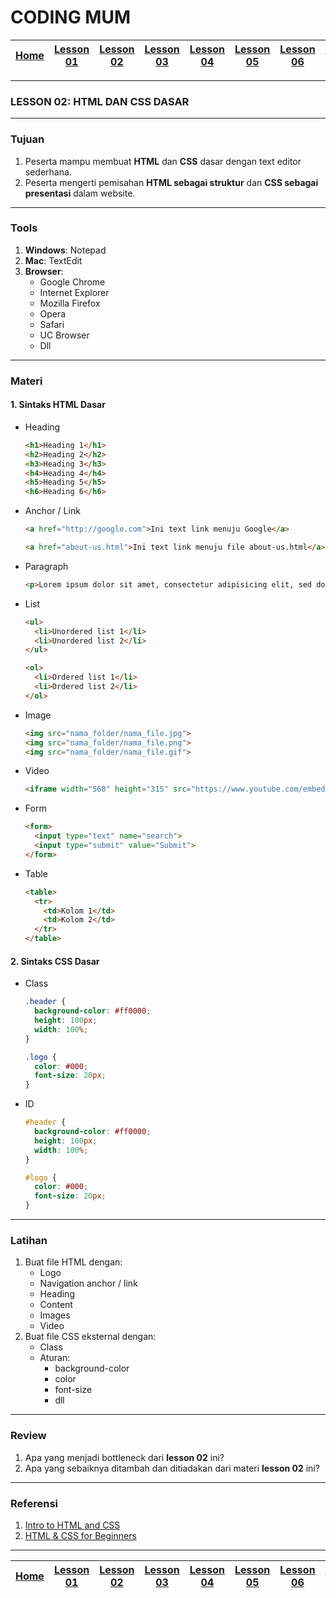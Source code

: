 # CODING MUM

| [Home][0] | [Lesson 01][1] | [Lesson 02][2] | [Lesson 03][3] | [Lesson 04][4] | [Lesson 05][5] | [Lesson 06][6] | [Lesson 07][7] | [Lesson 08][8] |
|:---------:|:--------------:|:--------------:|:--------------:|:--------------:|:--------------:|:--------------:|:----------------:|:--------------:|

---

### LESSON 02: HTML DAN CSS DASAR

---

### Tujuan
1. Peserta mampu membuat **HTML** dan **CSS** dasar dengan text editor sederhana.
2. Peserta mengerti pemisahan **HTML sebagai struktur** dan **CSS sebagai presentasi** dalam website.

---

### Tools
1. **Windows**: Notepad
2. **Mac**: TextEdit
3. **Browser**:
    * Google Chrome
    * Internet Explorer
    * Mozilla Firefox
    * Opera
    * Safari
    * UC Browser
    * Dll

---

### Materi

#### 1. Sintaks HTML Dasar
* Heading
  ```html
  <h1>Heading 1</h1>
  <h2>Heading 2</h2>
  <h3>Heading 3</h3>
  <h4>Heading 4</h4>
  <h5>Heading 5</h5>
  <h6>Heading 6</h6>
  ```
* Anchor / Link
  ```html
  <a href="http://google.com">Ini text link menuju Google</a>
  ```
  ```html
  <a href="about-us.html">Ini text link menuju file about-us.html</a>
  ```
* Paragraph
  ```html
  <p>Lorem ipsum dolor sit amet, consectetur adipisicing elit, sed do eiusmod tempor incididunt ut labore et dolore magna aliqua.</p>
  ```
* List
  ```html
  <ul>
    <li>Unordered list 1</li>
    <li>Unordered list 2</li>
  </ul>
  ```
  ```html
  <ol>
    <li>Ordered list 1</li>
    <li>Ordered list 2</li>
  </ol>
  ```
* Image
  ```html
  <img src="nama_folder/nama_file.jpg">
  <img src="nama_folder/nama_file.png">
  <img src="nama_folder/nama_file.gif">
  ```
* Video
  ```html
  <iframe width="560" height="315" src="https://www.youtube.com/embed/-We_dYsLTtY" frameborder="0" allowfullscreen></iframe>
  ```
* Form
  ```html
  <form>
    <input type="text" name="search">
    <input type="submit" value="Submit">
  </form>
  ```
* Table
  ```html
  <table>
    <tr>
      <td>Kolom 1</td>
      <td>Kolom 2</td>
    </tr>
  </table>
  ```

#### 2. Sintaks CSS Dasar
* Class
  ```css
  .header {
    background-color: #ff0000;
    height: 100px;
    width: 100%;
  }

  .logo {
    color: #000;
    font-size: 20px;
  }
  ```
* ID
  ```css
  #header {
    background-color: #ff0000;
    height: 100px;
    width: 100%;
  }

  #logo {
    color: #000;
    font-size: 20px;
  }
  ```

---

### Latihan
1. Buat file HTML dengan:
    * Logo
    * Navigation anchor / link
    * Heading
    * Content
    * Images
    * Video
2. Buat file CSS eksternal dengan:
    * Class
    * Aturan:
      * background-color
      * color
      * font-size
      * dll

---

### Review
1. Apa yang menjadi bottleneck dari **lesson 02** ini?
2. Apa yang sebaiknya ditambah dan ditiadakan dari materi **lesson 02** ini?

---

### Referensi
1. [Intro to HTML and CSS](https://www.udacity.com/course/intro-to-html-and-css--ud304 "Intro to HTML and CSS")
2. [HTML & CSS for Beginners](https://www.codecademy.com/en/tracks/htmlcss "HTML & CSS for Beginners")

---

| [Home][0] | [Lesson 01][1] | [Lesson 02][2] | [Lesson 03][3] | [Lesson 04][4] | [Lesson 05][5] | [Lesson 06][6] | [Lesson 07][7] | [Lesson 08][8] |
|:---------:|:--------------:|:--------------:|:--------------:|:--------------:|:--------------:|:--------------:|:----------------:|:--------------:|

[0]: README.md "Home"
[1]: lesson-01.md "Pengenalan Website Development"
[2]: lesson-02.md "HTML dan CSS Dasar"
[3]: lesson-03.md "Struktur Website"
[4]: lesson-04.md "Intro Framework"
[5]: lesson-05.md "Framework Lanjutan"
[6]: lesson-06.md "Personal Project"
[7]: lesson-07.md "Domain, Hosting dan GitHub"
[8]: lesson-08.md "Presentasi"
